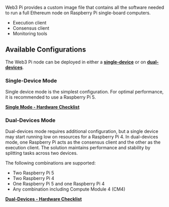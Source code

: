 Web3 Pi provides a custom image file that contains all the software needed to run a full Ethereum node on Raspberry Pi single-board computers.

- Execution client
- Consensus client
- Monitoring tools



## Available Configurations

The Web3 Pi node can be deployed in either a **[single-device](single-mode/hardware-checklist.md)** or on **[dual-devices](dual-mode/hardware-checklist.md)**.

### Single-Device Mode

Single device mode is the simplest configuration. For optimal performance, it is recommended to use a Raspberry Pi 5.

**[Single Mode - Hardware Checklist](single-mode/hardware-checklist.md)**

### Dual-Devices Mode

Dual-devices mode requires additional configuration, but a single device may start running low on resources for a Raspberry Pi 4. In dual-devices mode, one Raspberry Pi acts as the consensus client and the other as the execution client. The solution maintains performance and stability by splitting tasks across two devices.   

The following combinations are supported:

- Two Raspberry Pi 5
- Two Raspberry Pi 4
- One Raspberry Pi 5 and one Raspberry Pi 4
- Any combination including Compute Module 4 (CM4)

**[Dual-Devices - Hardware Checklist](hardware-checklist.md)**

